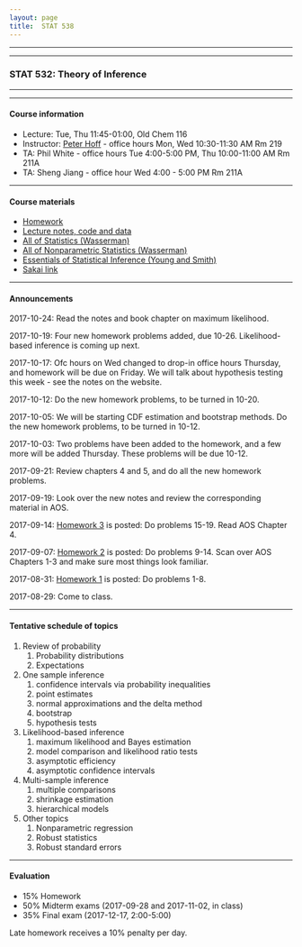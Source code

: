 ```yaml
---
layout: page
title:  STAT 538
---
```



---
---



### STAT 532: Theory of Inference


---
---

#### Course information 
* Lecture: Tue, Thu 11:45-01:00, Old Chem 116
* Instructor: [Peter Hoff](https://pdhoff.github.io/) - office hours Mon, Wed 10:30-11:30 AM Rm 219 
* TA: Phil White - office hours Tue 4:00-5:00 PM, Thu 10:00-11:00 AM Rm 211A
* TA: Sheng Jiang - office hour Wed 4:00 - 5:00 PM Rm 211A

---

#### Course materials 
* [Homework](http://www.stat.duke.edu/~pdh10/Teaching/532/homework.pdf) 
* [Lecture notes, code and data](http://www.stat.duke.edu/~pdh10/Teaching/532/) 
* [All of Statistics (Wasserman)](http://www.springer.com/us/book/9780387402727)
* [All of Nonparametric Statistics (Wasserman)](http://www.springer.com/us/book/9780387251455) 
* [Essentials of Statistical Inference (Young and Smith)](https://www.cambridge.org/core/books/essentials-of-statistical-inference/7CDE4B08DD68DE7EE0B00F778FC29CCD) 
* [Sakai link](https://sakai.duke.edu/portal/site/0da4d042-abe5-4373-b2f4-ccf0fa5df2ac) 

---

#### Announcements      

2017-10-24: Read the notes and book chapter on maximum likelihood. 

2017-10-19: Four new homework problems added, due 10-26.  Likelihood-based inference is coming up next. 

2017-10-17: Ofc hours on Wed changed to drop-in office hours Thursday, and homework will be due on Friday. We will talk about hypothesis testing this week - see the notes on the website. 

2017-10-12:  Do the new homework problems, to be turned in 10-20.

2017-10-05: We will be starting CDF estimation and bootstrap methods. Do the new homework problems, to be turned in 10-12.   

2017-10-03: Two problems have been added to the homework, and a few more will be added Thursday. 
            These problems will be due 10-12. 

2017-09-21: Review chapters 4 and 5, and do all the new homework problems. 

2017-09-19: Look over the new notes and review the corresponding material in AOS. 

2017-09-14: [Homework 3](http://www.stat.duke.edu/~pdh10/Teaching/532/homework.pdf) is posted: Do problems 15-19. Read  AOS Chapter 4.  

2017-09-07: [Homework 2](http://www.stat.duke.edu/~pdh10/Teaching/532/homework.pdf) is posted: Do problems 9-14. Scan over AOS Chapters 1-3 and make 
sure most things look familiar. 

2017-08-31: [Homework 1](http://www.stat.duke.edu/~pdh10/Teaching/532/homework.pdf) is posted: Do problems 1-8. 

2017-08-29: Come to class. 

---


#### Tentative schedule of topics  
1. Review of probability 
   1. Probability distributions
   2. Expectations 
1. One sample inference  
   1. confidence intervals via probability inequalities
   2. point estimates
   3. normal approximations and the delta method
   4. bootstrap 
   5. hypothesis tests  
2. Likelihood-based inference   
   1. maximum likelihood and Bayes estimation 
   2. model comparison and likelihood ratio tests  
   3. asymptotic efficiency 
   4. asymptotic confidence intervals
3. Multi-sample inference   
   1. multiple comparisons
   2. shrinkage estimation 
   3. hierarchical models
3. Other topics       
   1. Nonparametric regression
   2. Robust statistics 
   3. Robust standard errors
      

---

#### Evaluation
* 15% Homework  
* 50% Midterm exams (2017-09-28 and 2017-11-02, in class)
* 35% Final exam (2017-12-17, 2:00-5:00)

Late homework receives a 10% penalty per day. 


